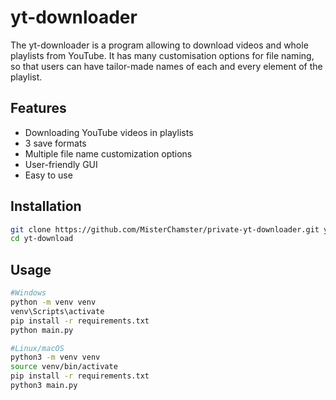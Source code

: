 # yt-downloader

The yt-downloader is a program allowing to download videos and whole playlists from YouTube. It has many customisation options for file naming, so that users can have tailor-made names of each and every element of the playlist.

## Features
- Downloading YouTube videos in playlists
- 3 save formats
- Multiple file name customization options
- User-friendly GUI
- Easy to use
  
## Installation
```bash
git clone https://github.com/MisterChamster/private-yt-downloader.git yt-download
cd yt-download
```

## Usage
```bash
#Windows
python -m venv venv
venv\Scripts\activate
pip install -r requirements.txt
python main.py
```
```bash
#Linux/macOS
python3 -m venv venv
source venv/bin/activate
pip install -r requirements.txt
python3 main.py
```
